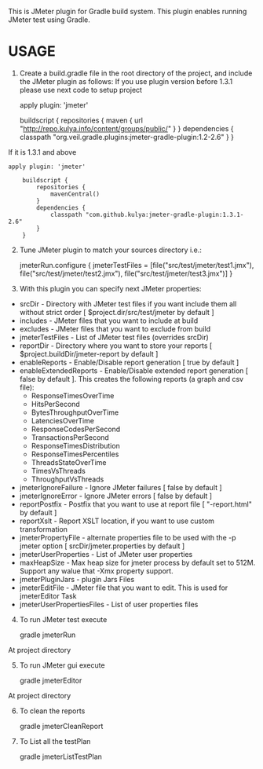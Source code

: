 This is JMeter plugin for Gradle build system. This plugin
enables running JMeter test using Gradle.

USAGE
=====
1) Create a build.gradle file in the root directory of the project, and
include the JMeter plugin as follows:
If you use plugin version before 1.3.1 please use next code to setup project

    apply plugin: 'jmeter'

    buildscript {
        repositories {
            maven {
                url "http://repo.kulya.info/content/groups/public/"
            }
        }
        dependencies {
            classpath "org.veil.gradle.plugins:jmeter-gradle-plugin:1.2-2.6"
        }
    }

If it is 1.3.1 and above

    apply plugin: 'jmeter'

        buildscript {
            repositories {
                mavenCentral()
            }
            dependencies {
                classpath "com.github.kulya:jmeter-gradle-plugin:1.3.1-2.6"
            }
        }

2) Tune JMeter plugin to match your sources directory i.e.:

    jmeterRun.configure {
        jmeterTestFiles = [file("src/test/jmeter/test1.jmx"), file("src/test/jmeter/test2.jmx"), file("src/test/jmeter/test3.jmx")]
    }

3) With this plugin you can specify next JMeter properties:

* srcDir - Directory with JMeter test files if you want include them all without strict order [ $project.dir/src/test/jmeter by default ]
* includes - JMeter files that you want to include at build
* excludes - JMeter files that you want to exclude from build
* jmeterTestFiles - List of JMeter test files (overrides srcDir)
* reportDir - Directory where you want to store your reports [ $project.buildDir/jmeter-report by default ]
* enableReports - Enable/Disable report generation [ true by default ]
* enableExtendedReports - Enable/Disable extended report generation [ false by default ]. This creates the following
  reports (a graph and csv file):
     - ResponseTimesOverTime
     - HitsPerSecond
     - BytesThroughputOverTime
     - LatenciesOverTime
     - ResponseCodesPerSecond
     - TransactionsPerSecond
     - ResponseTimesDistribution
     - ResponseTimesPercentiles
     - ThreadsStateOverTime
     - TimesVsThreads
     - ThroughputVsThreads
* jmeterIgnoreFailure - Ignore JMeter failures  [ false by default ]
* jmeterIgnoreError - Ignore JMeter errors [ false by default ]
* reportPostfix - Postfix that you want to use at report file  [ "-report.html" by default ]
* reportXslt - Report XSLT location, if you want to use custom transformation
* jmeterPropertyFile - alternate properties file to be used with the -p jmeter option [ srcDir/jmeter.properties by default ]
* jmeterUserProperties - List of JMeter user properties
* maxHeapSize - Max heap size for jmeter process by default set to 512M. Support any walue that -Xmx property support.
* jmeterPluginJars - plugin Jars Files
* jmeterEditFile - JMeter file that you want to edit. This is used for jmeterEditor Task
* jmeterUserPropertiesFiles - List of user properties files

4) To run JMeter test execute

    gradle jmeterRun

At project directory

5) To run JMeter gui execute

    gradle jmeterEditor

At project directory

6) To clean the reports

    gradle jmeterCleanReport

7) To List all the testPlan

    gradle jmeterListTestPlan
